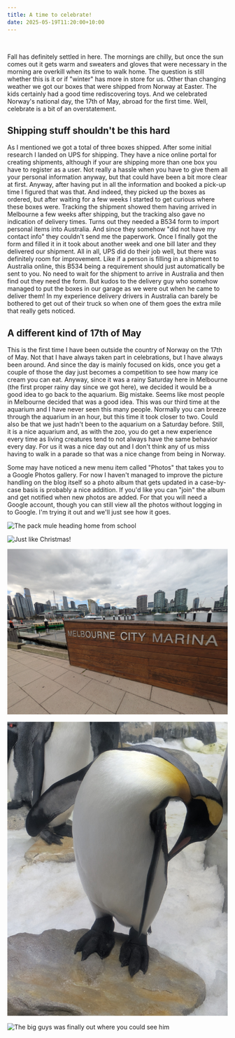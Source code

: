 ```yaml
---
title: A time to celebrate!
date: 2025-05-19T11:20:00+10:00
---
```

![]()

Fall has definitely settled in here. The mornings are chilly, but once the sun comes out it gets warm and sweaters and gloves that were necessary in the morning are overkill when its time to walk home. The question is still whether this is it or if "winter" has more in store for us. Other than changing weather we got our boxes that were shipped from Norway at Easter. The kids certainly had a good time rediscovering toys. And we celebrated Norway's national day, the 17th of May, abroad for the first time. Well, celebrate is a bit of an overstatement.

## Shipping stuff shouldn't be this hard

As I mentioned we got a total of three boxes shipped. After some initial research I landed on UPS for shipping. They have a nice online portal for creating shipments, although if your are shipping more than one box you have to register as a user. Not really a hassle when you have to give them all your personal information anyway, but that could have been a bit more clear at first. Anyway, after having put in all the information and booked a pick-up time I figured that was that. And indeed, they picked up the boxes as ordered, but after waiting for a few weeks I started to get curious where these boxes were. Tracking the shipment showed them having arrived in Melbourne a few weeks after shipping, but the tracking also gave no indication of delivery times. Turns out they needed a B534 form to import personal items into Australia. And since they somehow "did not have my contact info" they couldn't send me the paperwork. Once I finally got the form and filled it in it took about another week and one bill later and they delivered our shipment. All in all, UPS did do their job well, but there was definitely room for improvement. Like if a person is filling in a shipment to Australia online, this B534 being a requirement should just automatically be sent to you. No need to wait for the shipment to arrive in Australia and then find out they need the form. But kudos to the delivery guy who somehow managed to put the boxes in our garage as we were out when he came to deliver them! In my experience delivery drivers in Australia can barely be bothered to get out of their truck so when one of them goes the extra mile that really gets noticed.

## A different kind of 17th of May

This is the first time I have been outside the country of Norway on the 17th of May. Not that I have always taken part in celebrations, but I have always been around. And since the day is mainly focused on kids, once you get a couple of those the day just becomes a competition to see how many ice cream you can eat. Anyway, since it was a rainy Saturday here in Melbourne (the first proper rainy day since we got here), we decided it would be a good idea to go back to the aquarium. Big mistake. Seems like most people in Melbourne decided that was a good idea. This was our third time at the aquarium and I have never seen this many people. Normally you can breeze through the aquarium in an hour, but this time it took closer to two. Could also be that we just hadn't been to the aquarium on a Saturday before. Still, it is a nice aquarium and, as with the zoo, you do get a new experience every time as living creatures tend to not always have the same behavior every day. For us it was a nice day out and I don't think any of us miss having to walk in a parade so that was a nice change from being in Norway.

Some may have noticed a new menu item called "Photos" that takes you to a Google Photos gallery. For now I haven't managed to improve the picture handling on the blog itself so a photo album that gets updated in a case-by-case basis is probably a nice addition. If you'd like you can "join" the album and get notified when new photos are added. For that you will need a Google account, though you can still view all the photos without logging in to Google. I'm trying it out and we'll just see how it goes.

![](pxl_20250515_054009576.mp.jpg "The pack mule heading home from school")

![](pxl_20250516_055729061.jpg "Just like Christmas!")

![](pxl_20250516_014828507.jpg "A bit of unintended sightseeing at the docks")

![](pxl_20250517_040112036.jpg "The pengiuns are always popular")

![](pxl_20250517_022348243.jpg "The big guys was finally out where you could see him")
